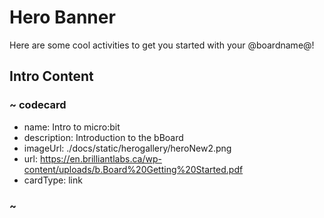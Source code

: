 # Hero Banner

Here are some cool activities to get you started with your @boardname@!

## Intro Content

### ~ codecard
* name: Intro to micro:bit
* description: Introduction to the bBoard
* imageUrl: ./docs/static/herogallery/heroNew2.png
* url: https://en.brilliantlabs.ca/wp-content/uploads/b.Board%20Getting%20Started.pdf
* cardType: link
### ~
